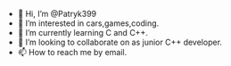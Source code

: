 - 👋 Hi, I’m @Patryk399
- 👀 I’m interested in cars,games,coding.
- 🌱 I’m currently learning C and C++.
- 💞️ I’m looking to collaborate on as junior C++ developer.
- 📫 How to reach me by email.

<!---
Patryk399/Patryk399 is a ✨ special ✨ repository because its `README.md` (this file) appears on your GitHub profile.
You can click the Preview link to take a look at your changes.
--->
